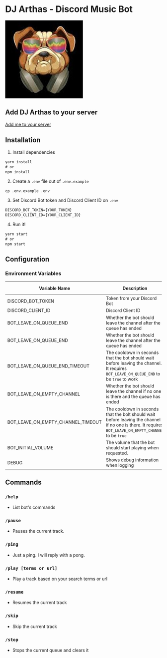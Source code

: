 # DJ Arthas - Discord Music Bot #

![DJ Arthas](/images/logo.jpg)

## Add DJ Arthas to your server
[Add me to your server](https://bit.ly/3nMRhnB)

## Installation
1. Install dependencies
```
yarn install
# or
npm install
```

2. Create a `.env` file out of `.env.example`
```
cp .env.example .env
```

3. Set Discord Bot token and Discord Client ID on `.env`
```
DISCORD_BOT_TOKEN={YOUR_TOKEN}
DISCORD_CLIENT_ID={YOUR_CLIENT_ID}
```

4. Run it!
```
yarn start
# or
npm start
```

## Configuration
### Environment Variables
| Variable Name | Description | Accepted Values | Default | Required |
| --- | --- | --- | --- | --- |
|DISCORD_BOT_TOKEN| Token from your Discord Bot | NA | null | true |
|DISCORD_CLIENT_ID| Discord Client ID | NA | null | true |
|BOT_LEAVE_ON_QUEUE_END| Whether the bot should leave the channel after the queue has ended | true/false | true | false |
|BOT_LEAVE_ON_QUEUE_END| Whether the bot should leave the channel after the queue has ended | true/false | true | false |
|BOT_LEAVE_ON_QUEUE_END_TIMEOUT | The cooldown in seconds that the bot should wait before leaving the channel. It requires `BOT_LEAVE_ON_QUEUE_END` to be `true` to work | Integer | 0 | | false |
|BOT_LEAVE_ON_EMPTY_CHANNEL| Whether the bot should leave the channel if no one is there and the queue has ended | true/false | true | false |
|BOT_LEAVE_ON_EMPTY_CHANNEL_TIMEOUT| The cooldown in seconds that the bolt should wait before leaving the channel if no one is there. It requires `BOT_LEAVE_ON_EMPTY_CHANNEL` to be `true` | Integer |0| false |
|BOT_INITIAL_VOLUME|The volume that the bot should start playing when requested.| [0-100] | 100| false |
|DEBUG| Shows debug information when logging | true/false | false| false |
## Commands
### `/help`
- List bot's commands
### `/pause`
- Pauses the current track.
### `/ping`
- Just a ping. I will reply with a pong.
### `/play [terms or url]`
- Play a track based on your search terms or url
### `/resume`
- Resumes the current track
### `/skip`
- Skip the current track
### `/stop`
- Stops the current queue and clears it